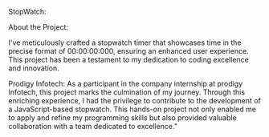 StopWatch:

About the Project:

I've meticulously crafted a stopwatch timer that showcases time in the precise format of 00:00:00:000, ensuring an enhanced user experience. 
This project has been a testament to my dedication to coding excellence and innovation.

Prodigy Infotech:
As a participant in the company internship at prodigy Infotech, this project marks the culmination of my journey. 
Through this enriching experience, I had the privilege to contribute to the development of a JavaScript-based stopwatch. 
This hands-on project not only enabled me to apply and refine my programming skills but also provided valuable collaboration with a team dedicated to excellence."
